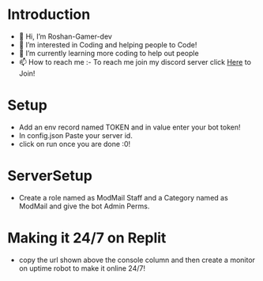# Introduction
- 👋 Hi, I’m Roshan-Gamer-dev
- 👀 I’m interested in Coding and helping people to Code!
- 🌱 I’m currently learning more coding to help out people 
- 📫 How to reach me :- To reach me join my discord server click [Here](https://botinviter.ml/support) to Join!

# Setup
- Add an env record named TOKEN and in value enter your bot token!
- In config.json Paste your server id.
- click on run once you are done :0!

# ServerSetup
- Create a role named as ModMail Staff and a Category named as ModMail and give the bot Admin Perms.

# Making it 24/7 on Replit
- copy the url shown above the console column and then create a monitor on uptime robot to make it online 24/7!
